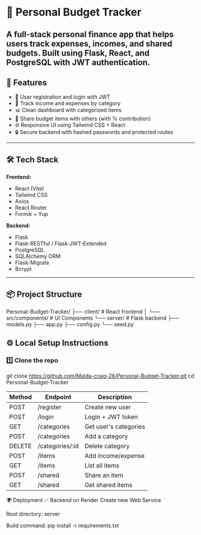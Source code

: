 # 💸 Personal Budget Tracker

A full-stack personal finance app that helps users track expenses, incomes, and shared budgets. Built using **Flask**, **React**, and **PostgreSQL** with JWT authentication.
---

## 🚀 Features

- 🔐 User registration and login with JWT
- 🧾 Track income and expenses by category
- 📊 Clean dashboard with categorized items
- 👥 Share budget items with others (with % contribution)
- 🌐 Responsive UI using Tailwind CSS + React
- 🔒 Secure backend with hashed passwords and protected routes

---

## 🛠 Tech Stack

**Frontend:**
- React (Vite)
- Tailwind CSS
- Axios
- React Router
- Formik + Yup

**Backend:**
- Flask
- Flask-RESTful / Flask-JWT-Extended
- PostgreSQL
- SQLAlchemy ORM
- Flask-Migrate
- Bcrypt

---

## 📦 Project Structure
Personal-Budget-Tracker/
├── client/ # React frontend
│ └── src/components/ # UI Components
└── server/ # Flask backend
├── models.py
├── app.py
├── config.py
└── seed.py



## ⚙️ Local Setup Instructions

### 1️⃣ Clone the repo

git clone https://github.com/Malda-craig-26/Personal-Budget-Tracker.git
cd Personal-Budget-Tracker

| Method | Endpoint         | Description           |
| ------ | ---------------- | --------------------- |
| POST   | /register        | Create new user       |
| POST   | /login           | Login + JWT token     |
| GET    | /categories      | Get user's categories |
| POST   | /categories      | Add a category        |
| DELETE | /categories/\:id | Delete category       |
| POST   | /items           | Add income/expense    |
| GET    | /items           | List all items        |
| POST   | /shared          | Share an item         |
| GET    | /shared          | Get shared items      |

🌍 Deployment
✅ Backend on Render
Create new Web Service

Root directory: server

Build command: pip install -r requirements.txt








